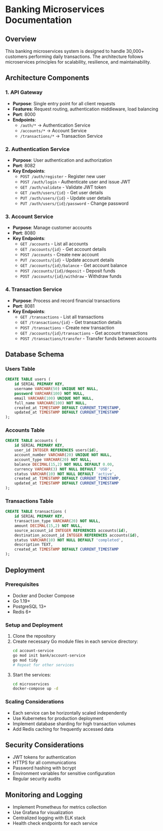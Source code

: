 # Banking Microservices Documentation

## Overview
This banking microservices system is designed to handle 30,000+ customers performing daily transactions. The architecture follows microservices principles for scalability, resilience, and maintainability.

## Architecture Components

### 1. API Gateway
- **Purpose**: Single entry point for all client requests
- **Features**: Request routing, authentication middleware, load balancing
- **Port**: 8000
- **Endpoints**:
  - `/auth/*` → Authentication Service
  - `/accounts/*` → Account Service
  - `/transactions/*` → Transaction Service

### 2. Authentication Service
- **Purpose**: User authentication and authorization
- **Port**: 8082
- **Key Endpoints**:
  - `POST /auth/register` - Register new user
  - `POST /auth/login` - Authenticate user and issue JWT
  - `GET /auth/validate` - Validate JWT token
  - `GET /auth/users/{id}` - Get user details
  - `PUT /auth/users/{id}` - Update user details
  - `PUT /auth/users/{id}/password` - Change password

### 3. Account Service
- **Purpose**: Manage customer accounts
- **Port**: 8080
- **Key Endpoints**:
  - `GET /accounts` - List all accounts
  - `GET /accounts/{id}` - Get account details
  - `POST /accounts` - Create new account
  - `PUT /accounts/{id}` - Update account details
  - `GET /accounts/{id}/balance` - Get account balance
  - `POST /accounts/{id}/deposit` - Deposit funds
  - `POST /accounts/{id}/withdraw` - Withdraw funds

### 4. Transaction Service
- **Purpose**: Process and record financial transactions
- **Port**: 8081
- **Key Endpoints**:
  - `GET /transactions` - List all transactions
  - `GET /transactions/{id}` - Get transaction details
  - `POST /transactions` - Create new transaction
  - `GET /accounts/{id}/transactions` - Get account transactions
  - `POST /transactions/transfer` - Transfer funds between accounts

## Database Schema

### Users Table
```sql
CREATE TABLE users (
    id SERIAL PRIMARY KEY,
    username VARCHAR(50) UNIQUE NOT NULL,
    password VARCHAR(100) NOT NULL,
    email VARCHAR(100) UNIQUE NOT NULL,
    full_name VARCHAR(100) NOT NULL,
    created_at TIMESTAMP DEFAULT CURRENT_TIMESTAMP,
    updated_at TIMESTAMP DEFAULT CURRENT_TIMESTAMP
);
```

### Accounts Table
```sql
CREATE TABLE accounts (
    id SERIAL PRIMARY KEY,
    user_id INTEGER REFERENCES users(id),
    account_number VARCHAR(20) UNIQUE NOT NULL,
    account_type VARCHAR(20) NOT NULL,
    balance DECIMAL(15,2) NOT NULL DEFAULT 0.00,
    currency VARCHAR(3) NOT NULL DEFAULT 'USD',
    status VARCHAR(10) NOT NULL DEFAULT 'active',
    created_at TIMESTAMP DEFAULT CURRENT_TIMESTAMP,
    updated_at TIMESTAMP DEFAULT CURRENT_TIMESTAMP
);
```

### Transactions Table
```sql
CREATE TABLE transactions (
    id SERIAL PRIMARY KEY,
    transaction_type VARCHAR(20) NOT NULL,
    amount DECIMAL(15,2) NOT NULL,
    source_account_id INTEGER REFERENCES accounts(id),
    destination_account_id INTEGER REFERENCES accounts(id),
    status VARCHAR(10) NOT NULL DEFAULT 'completed',
    description TEXT,
    created_at TIMESTAMP DEFAULT CURRENT_TIMESTAMP
);
```

## Deployment

### Prerequisites
- Docker and Docker Compose
- Go 1.19+
- PostgreSQL 13+
- Redis 6+

### Setup and Deployment
1. Clone the repository
2. Create necessary Go module files in each service directory:
   ```bash
   cd account-service
   go mod init bank/account-service
   go mod tidy
   # Repeat for other services
   ```
3. Start the services:
   ```bash
   cd microservices
   docker-compose up -d
   ```

### Scaling Considerations
- Each service can be horizontally scaled independently
- Use Kubernetes for production deployment
- Implement database sharding for high transaction volumes
- Add Redis caching for frequently accessed data

## Security Considerations
- JWT tokens for authentication
- HTTPS for all communications
- Password hashing with bcrypt
- Environment variables for sensitive configuration
- Regular security audits

## Monitoring and Logging
- Implement Prometheus for metrics collection
- Use Grafana for visualization
- Centralized logging with ELK stack
- Health check endpoints for each service